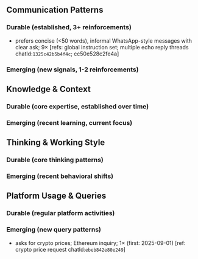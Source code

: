 ## Communication Patterns
### Durable (established, 3+ reinforcements)
- prefers concise (<50 words), informal WhatsApp-style messages with clear ask; 9× [refs: global instruction set; multiple echo reply threads chatId:`1325c42b5b4f4c`; cc50e528c2fe4a]

### Emerging (new signals, 1-2 reinforcements)

## Knowledge & Context
### Durable (core expertise, established over time)

### Emerging (recent learning, current focus)

## Thinking & Working Style
### Durable (core thinking patterns)

### Emerging (recent behavioral shifts)

## Platform Usage & Queries
### Durable (regular platform activities)

### Emerging (new query patterns)
- asks for crypto prices; Ethereum inquiry; 1× (first: 2025-09-01) [ref: crypto price request chatId:`ebeb842e80e249`]